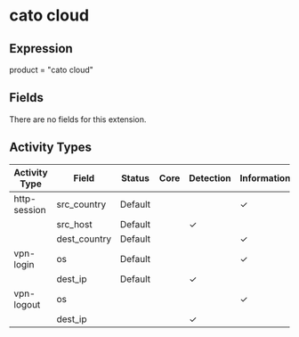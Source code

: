 cato cloud
==========

Expression
----------

product = "cato cloud"

Fields
------

There are no fields for this extension.

Activity Types
--------------

| Activity Type | Field        | Status  | Core | Detection | Informational |
| ------------- | ------------ | ------- | ---- | --------- | ------------- |
| http-session  | src_country  | Default |      |           | &#10003;      |
|               | src_host     | Default |      | &#10003;  |               |
|               | dest_country | Default |      |           | &#10003;      |
| vpn-login     | os           | Default |      |           | &#10003;      |
|               | dest_ip      | Default |      | &#10003;  |               |
| vpn-logout    | os           |         |      |           | &#10003;      |
|               | dest_ip      |         |      | &#10003;  |               |


